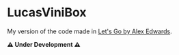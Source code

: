 # LucasViniBox

My version of the code made in [Let's Go by Alex Edwards](https://lets-go.alexedwards.net).

**⚠️ Under Development ⚠️**
